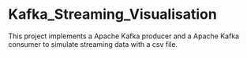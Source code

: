 # Kafka_Streaming_Visualisation

This project implements a Apache Kafka producer and a Apache Kafka consumer to simulate streaming data with a csv file.  
